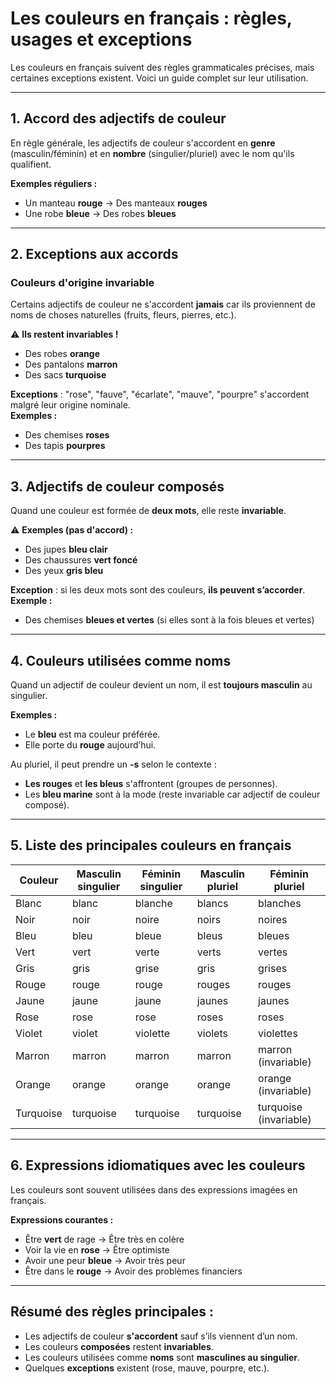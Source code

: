 # **Les couleurs en français : règles, usages et exceptions**

Les couleurs en français suivent des règles grammaticales précises, mais certaines exceptions existent. Voici un guide complet sur leur utilisation.  

---

## **1. Accord des adjectifs de couleur**  

En règle générale, les adjectifs de couleur s'accordent en **genre** (masculin/féminin) et en **nombre** (singulier/pluriel) avec le nom qu'ils qualifient.  

**Exemples réguliers :**  
- Un manteau **rouge** → Des manteaux **rouges**  
- Une robe **bleue** → Des robes **bleues**  

---

## **2. Exceptions aux accords**  

### **Couleurs d'origine invariable**  
Certains adjectifs de couleur ne s'accordent **jamais** car ils proviennent de noms de choses naturelles (fruits, fleurs, pierres, etc.).  

⚠️ **Ils restent invariables !**  
- Des robes **orange**  
- Des pantalons **marron**  
- Des sacs **turquoise**  

**Exceptions** : "rose", "fauve", "écarlate", "mauve", "pourpre" s'accordent malgré leur origine nominale.  
**Exemples :**  
- Des chemises **roses**  
- Des tapis **pourpres**  

---

## **3. Adjectifs de couleur composés**  

Quand une couleur est formée de **deux mots**, elle reste **invariable**.  

⚠️ **Exemples (pas d'accord) :**  
- Des jupes **bleu clair**  
- Des chaussures **vert foncé**  
- Des yeux **gris bleu**  

**Exception** : si les deux mots sont des couleurs, **ils peuvent s’accorder**.  
**Exemple :**  
- Des chemises **bleues et vertes** (si elles sont à la fois bleues et vertes)  

---

## **4. Couleurs utilisées comme noms**  

Quand un adjectif de couleur devient un nom, il est **toujours masculin** au singulier.  

**Exemples :**  
- Le **bleu** est ma couleur préférée.  
- Elle porte du **rouge** aujourd’hui.  

Au pluriel, il peut prendre un **-s** selon le contexte :  
- **Les rouges** et **les bleus** s'affrontent (groupes de personnes).  
- Les **bleu marine** sont à la mode (reste invariable car adjectif de couleur composé).  

---

## **5. Liste des principales couleurs en français**  

| Couleur | Masculin singulier | Féminin singulier | Masculin pluriel | Féminin pluriel |  
|---------|------------------|------------------|----------------|----------------|  
| Blanc | blanc | blanche | blancs | blanches |  
| Noir | noir | noire | noirs | noires |  
| Bleu | bleu | bleue | bleus | bleues |  
| Vert | vert | verte | verts | vertes |  
| Gris | gris | grise | gris | grises |  
| Rouge | rouge | rouge | rouges | rouges |  
| Jaune | jaune | jaune | jaunes | jaunes |  
| Rose | rose | rose | roses | roses |  
| Violet | violet | violette | violets | violettes |  
| Marron | marron | marron | marron | marron (invariable) |  
| Orange | orange | orange | orange | orange (invariable) |  
| Turquoise | turquoise | turquoise | turquoise | turquoise (invariable) |  

---

## **6. Expressions idiomatiques avec les couleurs**  

Les couleurs sont souvent utilisées dans des expressions imagées en français.  

**Expressions courantes :**  
- Être **vert** de rage → Être très en colère  
- Voir la vie en **rose** → Être optimiste  
- Avoir une peur **bleue** → Avoir très peur  
- Être dans le **rouge** → Avoir des problèmes financiers  

---

## **Résumé des règles principales :**  
- Les adjectifs de couleur **s'accordent** sauf s’ils viennent d’un nom.  
- Les couleurs **composées** restent **invariables**.  
- Les couleurs utilisées comme **noms** sont **masculines au singulier**.  
- Quelques **exceptions** existent (rose, mauve, pourpre, etc.).  

